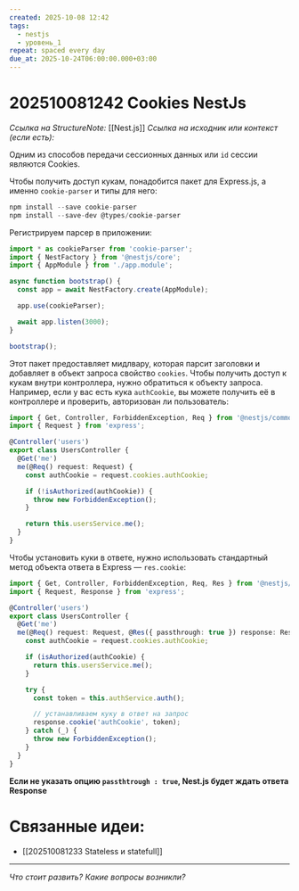 ```yaml
---
created: 2025-10-08 12:42
tags:
  - nestjs
  - уровень_1
repeat: spaced every day
due_at: 2025-10-24T06:00:00.000+03:00
---
```

# 202510081242 Cookies NestJs

*Ссылка на StructureNote:* [[Nest.js]]
*Ссылка на исходник или контекст (если есть):*

Одним из способов передачи сесcионных данных или `id` сессии являются Cookies.

Чтобы получить доступ кукам, понадобится пакет для Express.js, а именно `cookie-parser` и типы для него:

```ts
npm install --save cookie-parser
npm install --save-dev @types/cookie-parser
```

Регистрируем парсер в приложении:

```ts
import * as cookieParser from 'cookie-parser';
import { NestFactory } from '@nestjs/core';
import { AppModule } from './app.module';

async function bootstrap() {
  const app = await NestFactory.create(AppModule);

  app.use(cookieParser);

  await app.listen(3000);
}

bootstrap();
```

Этот пакет предоставляет мидлвару, которая парсит заголовки и добавляет в объект запроса свойство `cookies`. Чтобы получить доступ к кукам внутри контроллера, нужно обратиться к объекту запроса. Например, если у вас есть кука `authCookie`, вы можете получить её в контроллере и проверить, авторизован ли пользователь:

```ts
import { Get, Controller, ForbiddenException, Req } from '@nestjs/common';
import { Request } from 'express';

@Controller('users')
export class UsersController {
  @Get('me')
  me(@Req() request: Request) {
    const authCookie = request.cookies.authCookie;

    if (!isAuthorized(authCookie)) {
      throw new ForbiddenException();
    }

    return this.usersService.me();
  }
}
```

Чтобы установить куки в ответе, нужно использовать стандартный метод объекта ответа в Express — `res.cookie`:

```ts
import { Get, Controller, ForbiddenException, Req, Res } from '@nestjs/common';
import { Request, Response } from 'express';

@Controller('users')
export class UsersController {
  @Get('me')
  me(@Req() request: Request, @Res({ passthrough: true }) response: Response) {
    const authCookie = request.cookies.authCookie;

    if (isAuthorized(authCookie) {
      return this.usersService.me();
    }

    try {
      const token = this.authService.auth();

      // устанавливаем куку в ответ на запрос
      response.cookie('authCookie', token);
    } catch (_) {
      throw new ForbiddenException();
    }
  }
}
```

**Если не указать опцию `passthtrough : true`, Nest.js будет ждать ответа Response**

# Связанные идеи:

* [[202510081233 Stateless и statefull]]

---

*Что стоит развить? Какие вопросы возникли?*
